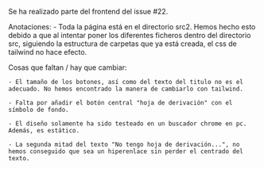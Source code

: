 Se ha realizado parte del frontend del issue #22.

Anotaciones:
    - Toda la página está en el directorio src2. Hemos hecho esto debido a que al intentar poner los diferentes ficheros dentro del directorio src, siguiendo la estructura de carpetas que ya está creada, el css de tailwind no hace efecto. 

Cosas que faltan / hay que cambiar:

    - El tamaño de los botones, así como del texto del titulo no es el adecuado. No hemos encontrado la manera de cambiarlo con tailwind.
    
    - Falta por añadir el botón central "hoja de derivación" con el símbolo de fondo.
    
    - El diseño solamente ha sido testeado en un buscador chrome en pc. Además, es estático.
    
    - La segunda mitad del texto "No tengo hoja de derivación...", no hemos conseguido que sea un hiperenlace sin perder el centrado del texto.
    
